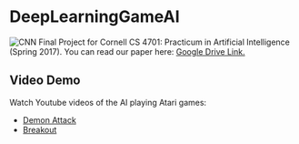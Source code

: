 # DeepLearningGameAI
![CNN](http://i.imgur.com/xQ6Rr8J.png)
Final Project for Cornell CS 4701: Practicum in Artificial Intelligence (Spring 2017). You can read our paper here: [Google Drive Link.](https://drive.google.com/open?id=0B6Y3-liwHuKGTVM5WkNranhmVXc)

## Video Demo
Watch Youtube videos of the AI playing Atari games: 

- [Demon Attack](https://youtu.be/Do7aQNDnlvc)
- [Breakout](https://youtu.be/wRpGZTr3R9o)

